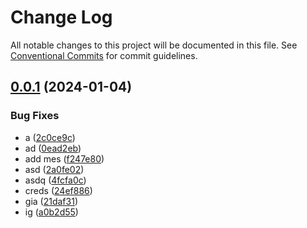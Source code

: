 # Change Log

All notable changes to this project will be documented in this file.
See [Conventional Commits](https://conventionalcommits.org) for commit guidelines.

## [0.0.1](https://github.com/asilas-soap/lerna-started-example/compare/v0.4.8...v0.0.1) (2024-01-04)


### Bug Fixes

* a ([2c0ce9c](https://github.com/asilas-soap/lerna-started-example/commit/2c0ce9c1ad24cc22d7bd643dc6610f5b1509df0d))
* ad ([0ead2eb](https://github.com/asilas-soap/lerna-started-example/commit/0ead2eb07eee7761b9881a7108a66e01738d2dbb))
* add mes ([f247e80](https://github.com/asilas-soap/lerna-started-example/commit/f247e80bc4760259b1b18da842eee05e9acc57c6))
* asd ([2a0fe02](https://github.com/asilas-soap/lerna-started-example/commit/2a0fe0249864704e1628fc56273b74750c2386fb))
* asdq ([4fcfa0c](https://github.com/asilas-soap/lerna-started-example/commit/4fcfa0c09fdc0b8fd8e76a9273c7ff3ead47c57a))
* creds ([24ef886](https://github.com/asilas-soap/lerna-started-example/commit/24ef8865bc92cd2a1fda08be546c3b4467835468))
* gia ([21daf31](https://github.com/asilas-soap/lerna-started-example/commit/21daf31abca829e4b8811575f0d6259c58fa0d89))
* ig ([a0b2d55](https://github.com/asilas-soap/lerna-started-example/commit/a0b2d5551f2049765eebf5ea6e1e74acbef13106))
